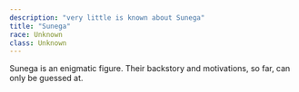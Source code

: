 ```yaml
---
description: "very little is known about Sunega"
title: "Sunega"
race: Unknown
class: Unknown
---
```


Sunega is an enigmatic figure. Their backstory and motivations, so far, can only be guessed at.